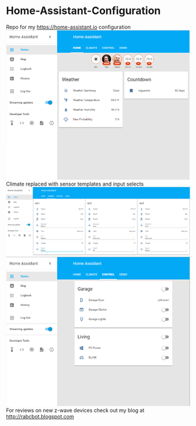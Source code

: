 # Home-Assistant-Configuration
Repo for my https://home-assistant.io configuration
<br/>
![Screenshot](ha-screen-1.png)
<br/>
Climate replaced with sensor templates and input selects
![Screenshot](ha-screen-2.png)
<br/>
![Screenshot](ha-screen-3.png)
<br/>
For reviews on new z-wave devices check out my blog at http://rabcbot.blogspot.com

